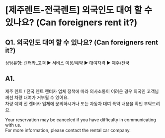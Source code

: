 # [제주렌트-전국렌트] 외국인도 대여 할 수 있나요? (Can foreigners rent it?)

**Q1. 외국인도 대여 할 수 있나요? (Can foreigners rent it?)**
--------------------------------------------------

상담유형: 렌터카\_고객 ▶ 서비스 이용/예약 ▶ 대여자격 ▶ 제주/전국

**A1.**
-------

제주 렌트 / 전국 렌트 렌터카 업체 정책에 따라 의사소통이 어려운 경우 외국인 고객님께선 차량 대여가 거부될 수 있어요.  
차량 예약 전 렌터카 업체에 문의하시거나 또는 자동차 대여 특약 내용을 확인 부탁드려요.

Your reservation may be canceled if you have difficulty in communicating with us.  
For more information, please contact the rental car company.
